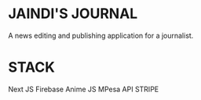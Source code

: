 # JAINDI'S JOURNAL
A news editing and publishing application for a journalist.

# STACK
Next JS
Firebase
Anime JS
MPesa API
STRIPE
